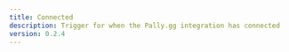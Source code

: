```yaml
---
title: Connected
description: Trigger for when the Pally.gg integration has connected
version: 0.2.4
---
```


